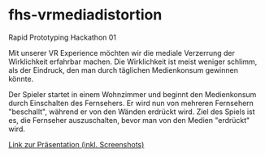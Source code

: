 # fhs-vrmediadistortion
Rapid Prototyping Hackathon 01

Mit unserer VR Experience möchten wir die mediale Verzerrung der Wirklichkeit erfahrbar machen. Die Wirklichkeit ist meist weniger schlimm, als der Eindruck, den man durch täglichen Medienkonsum gewinnen könnte.

Der Spieler startet in einem Wohnzimmer und beginnt den Medienkonsum durch Einschalten des Fernsehers. Er wird nun von mehreren Fernsehern "beschallt", während er von den Wänden erdrückt wird. Ziel des Spiels ist es, die Fernseher auszuschalten, bevor man von den Medien "erdrückt" wird.

[Link zur Präsentation (inkl. Screenshots)](https://docs.google.com/presentation/d/12TP3mpa5Urc72rcdUpxsycrYOODfHCxRouc7waKI_MQ/edit)
